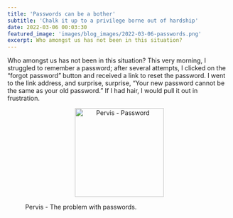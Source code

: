 ```yaml
---
title: 'Passwords can be a bother'
subtitle: 'Chalk it up to a privilege borne out of hardship'
date: 2022-03-06 00:03:30
featured_image: 'images/blog_images/2022-03-06-passwords.png'
excerpt: Who amongst us has not been in this situation?
---
```


Who amongst us has not been in this situation? This very morning, I struggled to remember a password; after several attempts, I clicked on the “forgot password” button and received a link to reset the password. I went to the link address, and surprise, surprise, “Your new password cannot be the same as your old password.” If I had hair, I would pull it out in frustration. 

<figure>
  <p align="center">
    <img src="{{site.url}}/images/blog_images/2022-03-06-Pervis.png" alt="Pervis - Password" width="200"/>
  <figcaption>Pervis - The problem with passwords.</figcaption>
  </p>
</figure>
